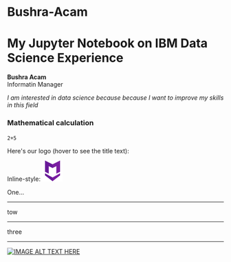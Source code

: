 # Bushra-Acam
# My Jupyter Notebook on IBM Data Science Experience
**Bushra Acam**  
Informatin Manager

_I am interested in data science because because I want to improve my skills in this field_ 

### Mathematical calculation
``2+5``  


Here's our logo (hover to see the title text):

Inline-style: 
![alt text](https://github.com/adam-p/markdown-here/raw/master/src/common/images/icon48.png "Logo Title Text 1")

One...

---

tow

***

three

___


[![IMAGE ALT TEXT HERE](https://previews.123rf.com/images/mettus/mettus1511/mettus151100070/47851319-ornage-flower-backlit-by-sun-macro-imagr-toned-colorized-and-blurred-background.jpg)](http://https://www.youtube.com/watch?v=4cz7LNmfXPo)
